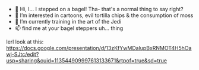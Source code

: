 - 👋 Hi, I... I stepped on a bagel! Tha- that's a normal thing to say right?
- 👀 I’m interested in cartoons, evil tortilla chips & the consumption of moss
- 🌱 I’m currently training in the art of the Jedi
- 📫 find me at your bagel steppers uh... thing

lerl look at this: https://docs.google.com/presentation/d/13zKfYwMDalupBxRNMOT4H5hOawj-SJtc/edit?usp=sharing&ouid=113544909997613133671&rtpof=true&sd=true
<!---
FroboFrog/FroboFrog is a ✨ special ✨ repository because its `README.md` (this file) appears on your GitHub profile.
You can click the Preview link to take a look at your changes.
--->
